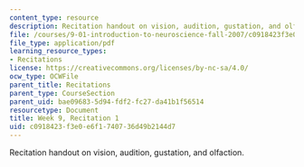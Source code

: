 ```yaml
---
content_type: resource
description: Recitation handout on vision, audition, gustation, and olfaction.
file: /courses/9-01-introduction-to-neuroscience-fall-2007/c0918423f3e0e6f1740736d49b2144d7_wk09_sechand1029.pdf
file_type: application/pdf
learning_resource_types:
- Recitations
license: https://creativecommons.org/licenses/by-nc-sa/4.0/
ocw_type: OCWFile
parent_title: Recitations
parent_type: CourseSection
parent_uid: bae09683-5d94-fdf2-fc27-da41b1f56514
resourcetype: Document
title: Week 9, Recitation 1
uid: c0918423-f3e0-e6f1-7407-36d49b2144d7
---
```

Recitation handout on vision, audition, gustation, and olfaction.